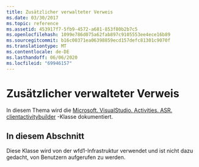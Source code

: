 ```yaml
---
title: Zusätzlicher verwalteter Verweis
ms.date: 03/30/2017
ms.topic: reference
ms.assetid: 453917f7-5fb9-4572-a681-853f80b2b7c5
ms.openlocfilehash: 1099e786d075a62fab897c9105553ee4ece16b89
ms.sourcegitcommit: b16c00371ea06398859ecd157defc81301c9070f
ms.translationtype: MT
ms.contentlocale: de-DE
ms.lasthandoff: 06/06/2020
ms.locfileid: "69946157"
---
```

# <a name="additional-managed-reference"></a>Zusätzlicher verwalteter Verweis
In diesem Thema wird die [Microsoft. VisualStudio. Activities. ASR. clientactivitybuilder](microsoft-visualstudio-activities-asr-clientactivitybuilder.md) -Klasse dokumentiert.  
  
## <a name="in-this-section"></a>In diesem Abschnitt  
 Diese Klasse wird von der wfd1-Infrastruktur verwendet und ist nicht dazu gedacht, von Benutzern aufgerufen zu werden.
